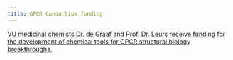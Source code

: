 ```yaml
---
title: GPCR Consortium funding
---
```

[VU medicinal chemists Dr. de Graaf and Prof. Dr. Leurs receive funding for the development of chemical tools for GPCR structural biology breakthroughs.](http://www.aimms.vu.nl/en/news-events/news-archive/2016/jan-mrt/vu-medicinal-chemists-dr-de-graaf-and-prof-dr-leurs-receive-funding-for-the-development-of-chemical.aspx)
